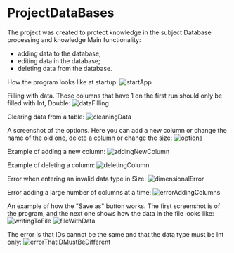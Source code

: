 # ProjectDataBases
The project was created to protect knowledge in the subject Database processing and knowledge
Main functionality:
 - adding data to the database;
 - editing data in the database;
 - deleting data from the database.

How the program looks like at startup:
![startApp](https://user-images.githubusercontent.com/58857042/170107564-134caef7-1bc4-4167-af71-a78fb0e93a05.png)

Filling with data. Those columns that have 1 on the first run should only be filled with Int, Double:
![dataFilling](https://user-images.githubusercontent.com/58857042/170107578-5e6b872e-cf45-49f7-a283-93e4b6a55366.png)

Clearing data from a table:
![cleaningData](https://user-images.githubusercontent.com/58857042/170107692-ea9ba535-9470-496a-9c52-53bc729190f1.png)

A screenshot of the options. Here you can add a new column or change the name of the old one, delete a column or change the size:
![options](https://user-images.githubusercontent.com/58857042/170107885-ce947175-e640-4e5f-a6cc-c22da598afb7.png)

Example of adding a new column:
![addingNewColumn](https://user-images.githubusercontent.com/58857042/170107896-1e5efd21-8bbe-40e4-8d32-71d72e863a66.png)

Example of deleting a column:
![deletingColumn](https://user-images.githubusercontent.com/58857042/170108020-b12ae92c-4399-4038-8bd8-7b886357336d.png)

Error when entering an invalid data type in Size:
![dimensionalError](https://user-images.githubusercontent.com/58857042/170108146-cdcfa90f-0334-4f7b-93b6-e7a676c8faf8.png)

Error adding a large number of columns at a time:
![errorAddingColumns](https://user-images.githubusercontent.com/58857042/170108291-86b47b71-68e9-4cf8-9b28-2916e7825d54.png)

An example of how the "Save as" button works. The first screenshot is of the program, and the next one shows how the data in the file looks like:
![writingToFile](https://user-images.githubusercontent.com/58857042/170109018-f32daf9c-5992-4655-8a8e-02bd7e5b165e.png)
![fileWithData](https://user-images.githubusercontent.com/58857042/170109213-08b150e8-5331-4c43-9c70-10f5ac2e9b76.png)

The error is that IDs cannot be the same and that the data type must be Int only:
![errorThatIDMustBeDifferent](https://user-images.githubusercontent.com/58857042/170109057-cd3fe373-8af6-4181-ac85-53a717d53a0d.png)

